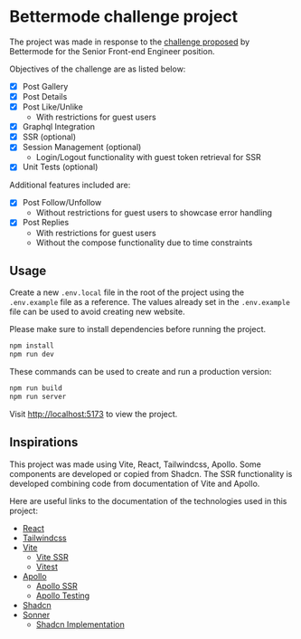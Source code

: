 # Bettermode challenge project

The project was made in response to the [challenge proposed](https://bettermode.notion.site/Senior-Front-End-Engineer-485a0725e4d940c3a01fafe2b5154598) by Bettermode for the Senior Front-end Engineer position.

Objectives of the challenge are as listed below:

- [x] Post Gallery
- [x] Post Details
- [x] Post Like/Unlike
  - With restrictions for guest users
- [x] Graphql Integration
- [x] SSR (optional)
- [x] Session Management (optional)
  - Login/Logout functionality with guest token retrieval for SSR
- [x] Unit Tests (optional)

Additional features included are:

- [x] Post Follow/Unfollow
  - Without restrictions for guest users to showcase error handling
- [x] Post Replies
  - With restrictions for guest users
  - Without the compose functionality due to time constraints

## Usage

Create a new `.env.local` file in the root of the project using the `.env.example` file as a reference. The values already set in the `.env.example` file can be used to avoid creating new website.

Please make sure to install dependencies before running the project.

```bash
npm install
npm run dev
```

These commands can be used to create and run a production version:

```bash
npm run build
npm run server
```

Visit [http://localhost:5173](http://localhost:5173) to view the project.

## Inspirations

This project was made using Vite, React, Tailwindcss, Apollo. Some components are developed or copied from Shadcn. The SSR functionality is developed combining code from documentation of Vite and Apollo.

Here are useful links to the documentation of the technologies used in this project:

- [React](https://reactjs.org/)
- [Tailwindcss](https://tailwindcss.com/)
- [Vite](https://vitejs.dev/)
  - [Vite SSR](https://github.com/bluwy/create-vite-extra/tree/master/template-ssr-react)
  - [Vitest](https://vitest.dev/)
- [Apollo](https://www.apollographql.com/)
  - [Apollo SSR](https://www.apollographql.com/docs/react/performance/server-side-rendering)
  - [Apollo Testing](https://www.apollographql.com/docs/react/development-testing/testing)
- [Shadcn](https://ui.shadcn.com/)
- [Sonner](https://github.com/emilkowalski/sonner)
  - [Shadcn Implementation](https://ui.shadcn.com/docs/components/sonner)
